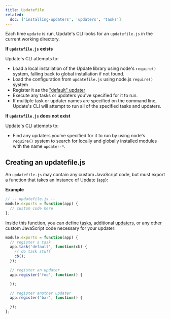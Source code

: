 ```yaml
---
title: Updatefile
related:
  doc: ['installing-updaters', 'updaters', 'tasks']
---
```


Each time `update` is run, Update's CLI looks for an `updatefile.js` in the current working directory.

**If `updatefile.js` exists**

Update's CLI attempts to:

* Load a local installation of the Update library using node's `require()` system, falling back to global installation if not found.
* Load the configuration from `updatefile.js` using node.js `require()` system
* Register it as the ["default" updater](updaters.md#default-updater)
* Execute any tasks or updaters you've specified for it to run.
* If multiple task or updater names are specified on the command line, Update's CLI will attempt to run all of the specified tasks and updaters.

**If `updatefile.js` does not exist**

Update's CLI attempts to:

* Find any updaters you've specified for it to run by using node's `require()` system to search for locally and globally installed modules with the name `updater-*`.


## Creating an updatefile.js

An `updatefile.js` may contain any custom JavaScript code, but must export a function that takes an instance of Update (`app`):

**Example**

```js
// -- updatefile.js --
module.exports = function(app) {
  // custom code here
};
```

Inside this function, you can define [tasks](tasks.md), additional [updaters](updaters.md), or any other custom JavaScript code necessary for your updater:

```js
module.exports = function(app) {
  // register a task
  app.task('default', function(cb) {
    // do task stuff
    cb();
  });

  // register an updater
  app.register('foo', function() {

  });

  // register another updater
  app.register('bar', function() {

  });
};
```
